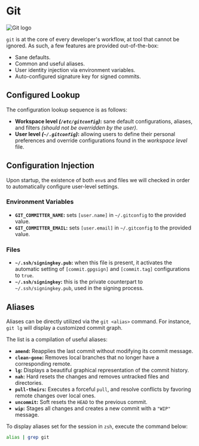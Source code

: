 # Git

![Git logo](/tools/git.svg 'attrs={class="doc-image"}')

`git` is at the core of every developer's workflow, at tool that cannot be ignored.
As such, a few features are provided out-of-the-box:

- Sane defaults.
- Common and useful aliases.
- User identity injection via environment variables.
- Auto-configured signature key for signed commits.

## Configured Lookup

The configuration lookup sequence is as follows:

- **Workspace level *(`/etc/gitconfig`)*:** sane default configurations, aliases,
    and filters *(should not be overridden by the user)*.
- **User level *(`~/.gitconfig`)*:** allowing users to define their personal preferences
    and override configurations found in the *workspace level* file.

## Configuration Injection

Upon startup, the existence of both `env`s and files we will checked in order to
automatically configure user-level settings.

### Environment Variables

- **`GIT_COMMITTER_NAME`:** sets `[user.name]` in `~/.gitconfig` to the provided value.
- **`GIT_COMMITTER_EMAIL`:** sets `[user.email]` in `~/.gitconfig` to the provided value.

### Files

- **`~/.ssh/signingkey.pub`:** when this file is present, it activates the automatic
    setting of `[commit.gpgsign]` and `[commit.tag]` configurations to `true`.
- **`~/.ssh/signingkey`:** this is the private counterpart to `~/.ssh/signingkey.pub`,
    used in the signing process.

## Aliases

Aliases can be directly utilized via the `git <alias>` command.
For instance, `git lg` will display a customized commit graph.

The list is a compilation of useful aliases:

- **`amend`:** Reapplies the last commit without modifying its commit message.
- **`clean-gone`:** Removes local branches that no longer have a corresponding remote.
- **`lg`:** Displays a beautiful graphical representation of the commit history.
- **`nah`:** Hard resets the changes and removes untracked files and directories.
- **`pull-theirs`:** Executes a forceful `pull`, and resolve conflicts by favoring remote
    changes over local ones.
- **`uncommit`:** Soft resets the `HEAD` to the previous commit.
- **`wip`:** Stages all changes and creates a new commit with a `"WIP"` message.

To display aliases set for the session in `zsh`, execute the command below:

```sh
alias | grep git
```
